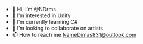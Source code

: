 - 👋 Hi, I’m @NDrms
- 👀 I’m interested in Unity
- 🌱 I’m currently learning C#
- 💞️ I’m looking to collaborate on artists
- 📫 How to reach me NameDimas831@outlook.com

<!---
NDrms/NDrms is a ✨ special ✨ repository because its `README.md` (this file) appears on your GitHub profile.
You can click the Preview link to take a look at your changes.
--->

